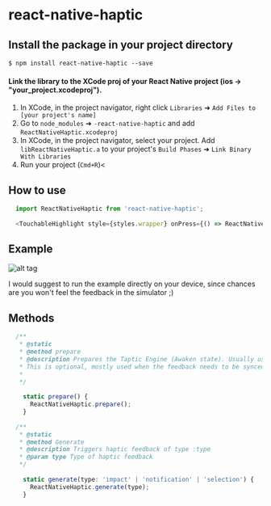 
# react-native-haptic

## Install the package in your project directory

`$ npm install react-native-haptic --save`

#### Link the library to the XCode proj of your React Native project (ios -> "your_project.xcodeproj").

1. In XCode, in the project navigator, right click `Libraries` ➜ `Add Files to [your project's name]`
2. Go to `node_modules` ➜ `-react-native-haptic` and add `ReactNativeHaptic.xcodeproj`
3. In XCode, in the project navigator, select your project. Add `libReactNativeHaptic.a` to your project's `Build Phases` ➜ `Link Binary With Libraries`
4. Run your project (`Cmd+R`)<

## How to use
```javascript  
  import ReactNativeHaptic from 'react-native-haptic';
  
  <TouchableHighlight style={styles.wrapper} onPress={() => ReactNativeHaptic.generate('notification')}>
  ```
## Example
![alt tag](http://imgur.com/1eTeFeR.png)

I would suggest to run the example directly on your device, since chances are you won't feel the feedback in the simulator ;)
## Methods
```javascript
  /**
   * @static
   * @method prepare
   * @description Prepares the Taptic Engine (Awaken state). Usually used seconds before triggering a feedback.
   * This is optional, mostly used when the feedback needs to be synced with sound.
   *
   */
  
    static prepare() {
      ReactNativeHaptic.prepare();
    }
  
  /**
   * @static
   * @method Generate
   * @description Triggers haptic feedback of type :type
   * @param type Type of haptic feedback
   */
    
    static generate(type: 'impact' | 'notification' | 'selection') {
      ReactNativeHaptic.generate(type);
    }
  ```

